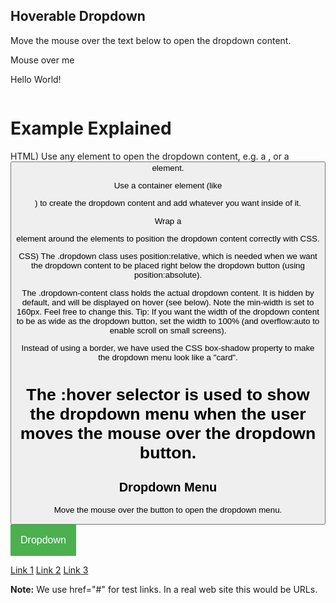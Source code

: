 <!DOCTYPE html>
<html>
<head>
<style>
.dropdown {
    position: relative;
    display: inline-block;
}

.dropdown-content {
    display: none;
    position: absolute;
    background-color: #f9f9f9;
    min-width: 160px;
    box-shadow: 0px 8px 16px 0px rgba(0,0,0,0.2);
    padding: 12px 16px;
    z-index: 1;
}

.dropdown:hover .dropdown-content {
    display: block;
}
</style>
</head>
<body>

<h2>Hoverable Dropdown</h2>
<p>Move the mouse over the text below to open the dropdown content.</p>

<div class="dropdown">
 <span>Mouse over me</span>
  <div class="dropdown-content">
    <p>Hello World!</p>
  </div>
</div>

</body>
</html>

# Example Explained

HTML) Use any element to open the dropdown content, e.g. a <span>, or a <button> element.

Use a container element (like <div>) to create the dropdown content and add whatever you want inside of it.

Wrap a <div> element around the elements to position the dropdown content correctly with CSS.

CSS) The .dropdown class uses position:relative, which is needed when we want the dropdown content to be placed right below the dropdown button (using position:absolute).

The .dropdown-content class holds the actual dropdown content. It is hidden by default, and will be displayed on hover (see below). Note the min-width is set to 160px. Feel free to change this. Tip: If you want the width of the dropdown content to be as wide as the dropdown button, set the width to 100% (and overflow:auto to enable scroll on small screens).

Instead of using a border, we have used the CSS box-shadow property to make the dropdown menu look like a "card".

The :hover selector is used to show the dropdown menu when the user moves the mouse over the dropdown button.
================================================================================================

<!DOCTYPE html>
<html>
<head>
<style>
.dropbtn {
    background-color: #4CAF50;
    color: white;
    padding: 16px;
    font-size: 16px;
    border: none;
    cursor: pointer;
}

.dropdown {
    position: relative;
    display: inline-block;
}

.dropdown-content {
    display: none;
    position: absolute;
    background-color: #f9f9f9;
    min-width: 160px;
    box-shadow: 0px 8px 16px 0px rgba(0,0,0,0.2);
    z-index: 1;
}

.dropdown-content a {
    color: black;
    padding: 12px 16px;
    text-decoration: none;
    display: block;
}

.dropdown-content a:hover {background-color: #f1f1f1}

.dropdown:hover .dropdown-content {
    display: block;
}

.dropdown:hover .dropbtn {
    background-color: #3e8e41;
}
</style>
</head>
<body>

<h2>Dropdown Menu</h2>
<p>Move the mouse over the button to open the dropdown menu.</p>

<div class="dropdown">
  <button class="dropbtn">Dropdown</button>
  <div class="dropdown-content">
    <a href="#">Link 1</a>
    <a href="#">Link 2</a>
    <a href="#">Link 3</a>
  </div>
</div>

<p><strong>Note:</strong> We use href="#" for test links. In a real web site this would be URLs.</p>

</body>
</html>


